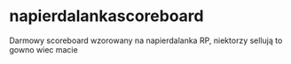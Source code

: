 # napierdalankascoreboard
Darmowy scoreboard wzorowany na napierdalanka RP, niektorzy sellują to gowno wiec macie
